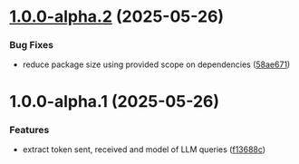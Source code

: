 # [1.0.0-alpha.2](https://github.com/gravitee-io/gravitee-policy-ai-prompt-token-tracking/compare/1.0.0-alpha.1...1.0.0-alpha.2) (2025-05-26)


### Bug Fixes

* reduce package size using provided scope on dependencies ([58ae671](https://github.com/gravitee-io/gravitee-policy-ai-prompt-token-tracking/commit/58ae67189b13a2dc5858a1a14d1173d0cba12f46))

# 1.0.0-alpha.1 (2025-05-26)


### Features

* extract token sent, received and model of LLM queries ([f13688c](https://github.com/gravitee-io/gravitee-policy-ai-prompt-token-tracking/commit/f13688ccdeb2f742a898c86d75e36492654540e3))
